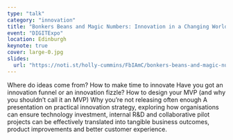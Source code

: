 ```yaml
---
type: "talk"
category: "innovation"
title: "Bonkers Beans and Magic Numbers: Innovation in a Changing World"
event: "DIGITExpo"
location: Edinburgh
keynote: true
cover: large-0.jpg
slides:
  url: "https://noti.st/holly-cummins/FbIAmC/bonkers-beans-and-magic-numbers-innovation-in-a-changing-world-keynote"
---
```

Where do ideas come from?
How to make time to innovate
Have you got an innovation funnel or an innovation fizzle?
How to design your MVP (and why you shouldn’t call it an MVP)
Why you’re not releasing often enough
A presentation on practical innovation strategy, exploring how organisations can ensure technology investment, internal R&D and collaborative pilot projects can be effectively translated into tangible business outcomes, product improvements and better customer experience.